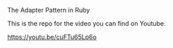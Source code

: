The Adapter Pattern in Ruby

This is the repo for the video you can find on Youtube.

https://youtu.be/cuFTu65Lp6o
